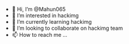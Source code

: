 - 👋 Hi, I’m @Mahun065
- 👀 I’m interested in hackimg
- 🌱 I’m currently learning hackimg
- 💞️ I’m looking to collaborate on hackimg team
- 📫 How to reach me ...

<!---
Mahun065/Mahun065 is a ✨ special ✨ repository because its `README.md` (this file) appears on your GitHub profile.
You can click the Preview link to take a look at your changes.
--->
